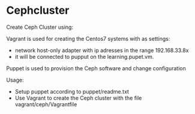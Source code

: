 # Cephcluster
Create Ceph Cluster using:

Vagrant is used for creating the Centos7 systems with as settings:
- network host-only adapter with ip adresses in the range 192.168.33.8x
- it will be connected to pupput on the learning.pupet.vm.

Puppet is used to provision the Ceph software and change configuration

Usage:
- Setup puppet according to puppet/readme.txt
- Use Vagrant to create the Ceph cluster with the file vagrant/ceph/Vagrantfile
 
